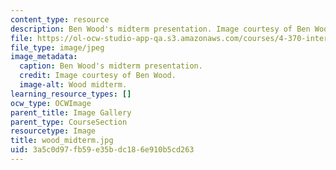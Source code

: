 ```yaml
---
content_type: resource
description: Ben Wood's midterm presentation. Image courtesy of Ben Wood.
file: https://ol-ocw-studio-app-qa.s3.amazonaws.com/courses/4-370-interrogative-design-workshop-fall-2005/3a5c0d97fb59e35bdc186e910b5cd263_wood_midterm.jpg
file_type: image/jpeg
image_metadata:
  caption: Ben Wood's midterm presentation.
  credit: Image courtesy of Ben Wood.
  image-alt: Wood midterm.
learning_resource_types: []
ocw_type: OCWImage
parent_title: Image Gallery
parent_type: CourseSection
resourcetype: Image
title: wood_midterm.jpg
uid: 3a5c0d97-fb59-e35b-dc18-6e910b5cd263
---
```


